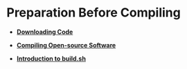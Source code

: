 # Preparation Before Compiling<a name="EN-US_TOPIC_0241496975"></a>

-   **[Downloading Code](downloading-code.md)**  

-   **[Compiling Open-source Software](compiling-open-source-software.md)**  

-   **[Introduction to build.sh](introduction-to-build-sh.md)**  


